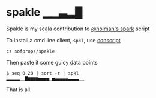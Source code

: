 # spakle ▁▁▃▂█

Spakle is my scala contribution to [@holman's spark](https://github.com/holman/spark/wiki/Alternative-Implementations) script

To install a cmd line client, `spkl`, use [conscript]()

    cs sofprops/spakle

Then paste it some guicy data points

    $ seq 0 28 | sort -r | spkl
    ▂▂▂▂▂▁▁▇▆▆▆▆▅▅▅▅▁▅▄▄▄▄▄▃▃▃▃▁▁
   
That is all.
